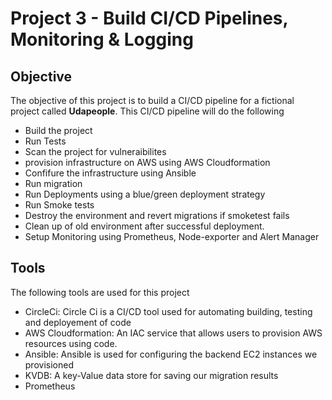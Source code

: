 # Project 3 - Build CI/CD Pipelines, Monitoring & Logging

## Objective

The objective of this project is to build a CI/CD pipeline for a fictional project called **Udapeople**. This CI/CD pipeline will do the following

- Build the project
- Run Tests
- Scan the project for vulneraibilites
- provision infrastructure on AWS using AWS Cloudformation
- Confifure the infrastructure using Ansible
- Run migration
- Run Deployments using a blue/green deployment strategy
- Run Smoke tests
- Destroy the environment and revert migrations if smoketest fails
- Clean up of old environment after successful deployment.
- Setup Monitoring using Prometheus, Node-exporter and Alert Manager

## Tools

The following tools are used for this project

- CircleCi: Circle Ci is a CI/CD tool used for automating building, testing and deployement of code
- AWS Cloudformation: An IAC service that allows users to provision AWS resources using code.
- Ansible: Ansible is used for configuring the backend EC2 instances we provisioned
- KVDB: A key-Value data store for saving our migration results
- Prometheus
